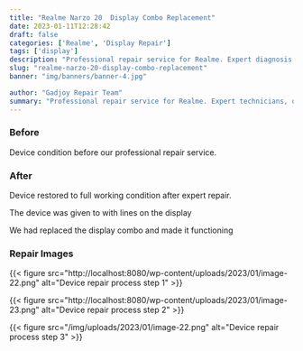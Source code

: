 ```yaml
---
title: "Realme Narzo 20  Display Combo Replacement"
date: 2023-01-11T12:28:42
draft: false
categories: ['Realme', 'Display Repair']
tags: ['display']
description: "Professional repair service for Realme. Expert diagnosis and quality repairs in Bangalore."
slug: "realme-narzo-20-display-combo-replacement"
banner: "img/banners/banner-4.jpg"

author: "Gadjoy Repair Team"
summary: "Professional repair service for Realme. Expert technicians, quality parts, warranty included."
---
```


### Before

Device condition before our professional repair service.

### After

Device restored to full working condition after expert repair.

The device was given to with lines on the display

We had replaced the display combo and made it functioning

### Repair Images

{{< figure src="http://localhost:8080/wp-content/uploads/2023/01/image-22.png" alt="Device repair process step 1" >}}

{{< figure src="http://localhost:8080/wp-content/uploads/2023/01/image-23.png" alt="Device repair process step 2" >}}

{{< figure src="/img/uploads/2023/01/image-22.png" alt="Device repair process step 3" >}}

